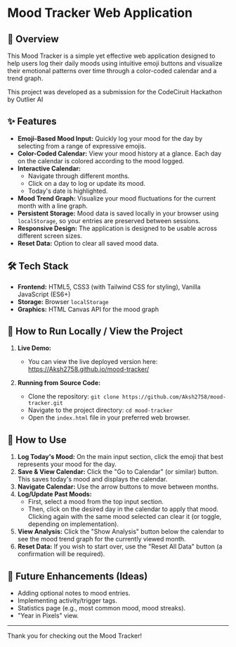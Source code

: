 # Mood Tracker Web Application

## 🌟 Overview

This Mood Tracker is a simple yet effective web application designed to help users log their daily moods using intuitive emoji buttons and visualize their emotional patterns over time through a color-coded calendar and a trend graph.

This project was developed as a submission for the CodeCiruit Hackathon by Outlier AI

## ✨ Features

*   **Emoji-Based Mood Input:** Quickly log your mood for the day by selecting from a range of expressive emojis.
*   **Color-Coded Calendar:** View your mood history at a glance. Each day on the calendar is colored according to the mood logged.
*   **Interactive Calendar:**
    *   Navigate through different months.
    *   Click on a day to log or update its mood.
    *   Today's date is highlighted.
*   **Mood Trend Graph:** Visualize your mood fluctuations for the current month with a line graph.
*   **Persistent Storage:** Mood data is saved locally in your browser using `localStorage`, so your entries are preserved between sessions.
*   **Responsive Design:** The application is designed to be usable across different screen sizes.
*   **Reset Data:** Option to clear all saved mood data.

## 🛠️ Tech Stack

*   **Frontend:** HTML5, CSS3 (with Tailwind CSS for styling), Vanilla JavaScript (ES6+)
*   **Storage:** Browser `localStorage`
*   **Graphics:** HTML Canvas API for the mood graph

## 🚀 How to Run Locally / View the Project

1.  **Live Demo:**
    *   You can view the live deployed version here: https://Aksh2758.github.io/mood-tracker/

2.  **Running from Source Code:**
    *   Clone the repository: `git clone https://github.com/Aksh2758/mood-tracker.git`
    *   Navigate to the project directory: `cd mood-tracker`
    *   Open the `index.html` file in your preferred web browser.

## 📝 How to Use

1.  **Log Today's Mood:** On the main input section, click the emoji that best represents your mood for the day.
2.  **Save & View Calendar:** Click the "Go to Calendar" (or similar) button. This saves today's mood and displays the calendar.
3.  **Navigate Calendar:** Use the arrow buttons to move between months.
4.  **Log/Update Past Moods:**
    *   First, select a mood from the top input section.
    *   Then, click on the desired day in the calendar to apply that mood. Clicking again with the same mood selected can clear it (or toggle, depending on implementation).
5.  **View Analysis:** Click the "Show Analysis" button below the calendar to see the mood trend graph for the currently viewed month.
6.  **Reset Data:** If you wish to start over, use the "Reset All Data" button (a confirmation will be required).

## 🔮 Future Enhancements (Ideas)

*   Adding optional notes to mood entries.
*   Implementing activity/trigger tags.
*   Statistics page (e.g., most common mood, mood streaks).
*   "Year in Pixels" view.

---

Thank you for checking out the Mood Tracker!
